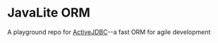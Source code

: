 # JavaLite ORM

A playground repo for [ActiveJDBC](https://javalite.io/activejdbc)--a fast ORM for agile development 
